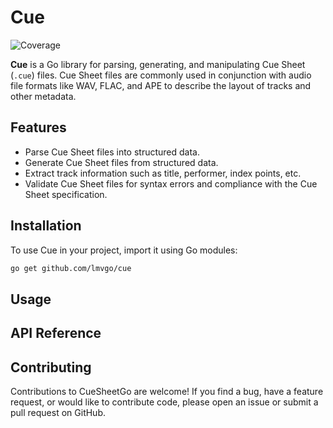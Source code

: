 # Cue
![Coverage](https://img.shields.io/badge/Coverage-96.2%25-brightgreen)

**Cue** is a Go library for parsing, generating, and manipulating Cue Sheet (`.cue`) files. Cue Sheet files are commonly
used in conjunction with audio file formats like WAV, FLAC, and APE to describe the layout of tracks and other metadata.

## Features

* Parse Cue Sheet files into structured data.
* Generate Cue Sheet files from structured data.
* Extract track information such as title, performer, index points, etc.
* Validate Cue Sheet files for syntax errors and compliance with the Cue Sheet specification.

## Installation

To use Cue in your project, import it using Go modules:

```sh
go get github.com/lmvgo/cue
```

## Usage



## API Reference



## Contributing

Contributions to CueSheetGo are welcome! If you find a bug, have a feature request, or would like to contribute code, please open an issue or submit a pull request on GitHub.
